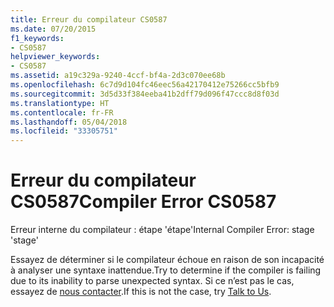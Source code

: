 ```yaml
---
title: Erreur du compilateur CS0587
ms.date: 07/20/2015
f1_keywords:
- CS0587
helpviewer_keywords:
- CS0587
ms.assetid: a19c329a-9240-4ccf-bf4a-2d3c070ee68b
ms.openlocfilehash: 6c7d9d104fc46eec56a42170412e75266cc5bfb9
ms.sourcegitcommit: 3d5d33f384eeba41b2dff79d096f47ccc8d8f03d
ms.translationtype: HT
ms.contentlocale: fr-FR
ms.lasthandoff: 05/04/2018
ms.locfileid: "33305751"
---
```

# <a name="compiler-error-cs0587"></a><span data-ttu-id="21c17-102">Erreur du compilateur CS0587</span><span class="sxs-lookup"><span data-stu-id="21c17-102">Compiler Error CS0587</span></span>
<span data-ttu-id="21c17-103">Erreur interne du compilateur : étape 'étape'</span><span class="sxs-lookup"><span data-stu-id="21c17-103">Internal Compiler Error: stage 'stage'</span></span>  
  
 <span data-ttu-id="21c17-104">Essayez de déterminer si le compilateur échoue en raison de son incapacité à analyser une syntaxe inattendue.</span><span class="sxs-lookup"><span data-stu-id="21c17-104">Try to determine if the compiler is failing due to its inability to parse unexpected syntax.</span></span> <span data-ttu-id="21c17-105">Si ce n’est pas le cas, essayez de [nous contacter](/visualstudio/ide/talk-to-us).</span><span class="sxs-lookup"><span data-stu-id="21c17-105">If this is not the case, try [Talk to Us](/visualstudio/ide/talk-to-us).</span></span>
